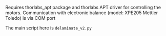Requires thorlabs_apt package and thorlabs APT driver for controlling the
motors. Communication with electronic 
balance (model: XPE205 Mettler Toledo) is via COM port

The main script here is `delaminate_v2.py`